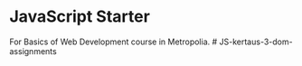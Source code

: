 # JavaScript Starter

For Basics of Web Development course in Metropolia.
#   J S - k e r t a u s - 3 - d o m - a s s i g n m e n t s  
 